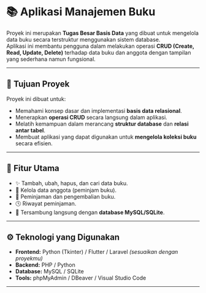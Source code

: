 # 📚 Aplikasi Manajemen Buku

Proyek ini merupakan **Tugas Besar Basis Data** yang dibuat untuk mengelola data buku secara terstruktur menggunakan sistem database.  
Aplikasi ini membantu pengguna dalam melakukan operasi **CRUD (Create, Read, Update, Delete)** terhadap data buku dan anggota dengan tampilan yang sederhana namun fungsional.

---

## 🎯 Tujuan Proyek

Proyek ini dibuat untuk:
- Memahami konsep dasar dan implementasi **basis data relasional**.  
- Menerapkan **operasi CRUD** secara langsung dalam aplikasi.  
- Melatih kemampuan dalam merancang **struktur database** dan **relasi antar tabel**.  
- Membuat aplikasi yang dapat digunakan untuk **mengelola koleksi buku** secara efisien.

---

## 🧩 Fitur Utama

- ✨ Tambah, ubah, hapus, dan cari data buku.  
- 👥 Kelola data anggota (peminjam buku).  
- 🔄 Peminjaman dan pengembalian buku.  
- 🕓 Riwayat peminjaman.  
- 💾 Tersambung langsung dengan **database MySQL/SQLite**.  

---

## ⚙️ Teknologi yang Digunakan

- **Frontend:** Python (Tkinter) / Flutter / Laravel *(sesuaikan dengan proyekmu)*  
- **Backend:** PHP / Python  
- **Database:** MySQL / SQLite  
- **Tools:** phpMyAdmin / DBeaver / Visual Studio Code  

---
